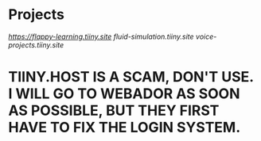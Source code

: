 # Projects
*https://flappy-learning.tiiny.site*
*fluid-simulation.tiiny.site*
*voice-projects.tiiny.site*
# TIINY.HOST IS A SCAM, DON'T USE. I WILL GO TO WEBADOR AS SOON AS POSSIBLE, BUT THEY FIRST HAVE TO FIX THE LOGIN SYSTEM.
